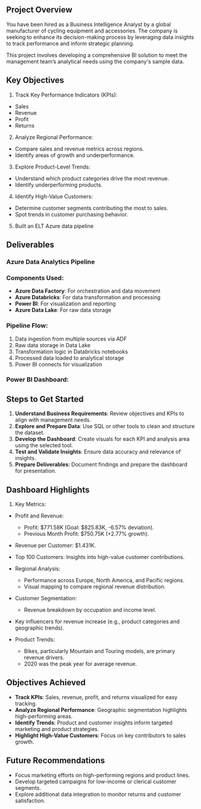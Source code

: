  ## Project Overview
You have been hired as a Business Intelligence Analyst by a global manufacturer of cycling equipment and accessories. The company is seeking to enhance its decision-making process by leveraging data insights to track performance and inform strategic planning.

This project involves developing a comprehensive BI solution to meet the management team’s analytical needs using the company's sample data.

## Key Objectives
1. Track Key Performance Indicators (KPIs):

- Sales
- Revenue
- Profit
- Returns
2. Analyze Regional Performance:

- Compare sales and revenue metrics across regions.
- Identify areas of growth and underperformance.
3. Explore Product-Level Trends:

- Understand which product categories drive the most revenue.
- Identify underperforming products.
4. Identify High-Value Customers:

- Determine customer segments contributing the most to sales.
- Spot trends in customer purchasing behavior.

5. Built an ELT Azure data pipeline

## Deliverables
### Azure Data Analytics Pipeline

### Components Used:
- **Azure Data Factory**: For orchestration and data movement
- **Azure Databricks**: For data transformation and processing
- **Power BI**: For visualization and reporting
- **Azure Data Lake**: For raw data storage

### Pipeline Flow:
1. Data ingestion from multiple sources via ADF
2. Raw data storage in Data Lake
3. Transformation logic in Databricks notebooks
4. Processed data loaded to analytical storage
5. Power BI connects for visualization

### Power BI Dashboard:

## Steps to Get Started
1. **Understand Business Requirements**: Review objectives and KPIs to align with management needs.
2. **Explore and Prepare Data**: Use SQL or other tools to clean and structure the dataset.
3. **Develop the Dashboard**: Create visuals for each KPI and analysis area using the selected tool.
4. **Test and Validate Insights**: Ensure data accuracy and relevance of insights.
5. **Prepare Deliverables**: Document findings and prepare the dashboard for presentation.

## Dashboard Highlights
1. Key Metrics:

- Profit and Revenue:
  - Profit: $771.58K (Goal: $825.83K, -6.57% deviation).
  - Previous Month Profit: $750.75K (+2.77% growth).
- Revenue per Customer: $1.431K.
- Top 100 Customers: Insights into high-value customer contributions.
- Regional Analysis:
  - Performance across Europe, North America, and Pacific regions.
  - Visual mapping to compare regional revenue distribution.
- Customer Segmentation:
  - Revenue breakdown by occupation and income level.
- Key influencers for revenue increase (e.g., product categories and geographic trends).
- Product Trends:

  - Bikes, particularly Mountain and Touring models, are primary revenue drivers.
  - 2020 was the peak year for average revenue.
## Objectives Achieved
- **Track KPIs**: Sales, revenue, profit, and returns visualized for easy tracking.
- **Analyze Regional Performance**: Geographic segmentation highlights high-performing areas.
- **Identify Trends**: Product and customer insights inform targeted marketing and product strategies.
- **Highlight High-Value Customers**: Focus on key contributors to sales growth.

## Future Recommendations
- Focus marketing efforts on high-performing regions and product lines.
- Develop targeted campaigns for low-income or clerical customer segments.
- Explore additional data integration to monitor returns and customer satisfaction.

